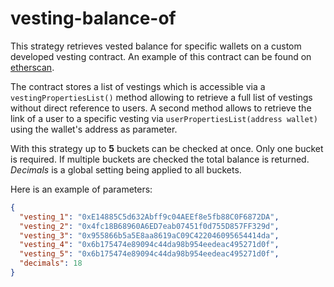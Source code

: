 # vesting-balance-of

This strategy retrieves vested balance for specific wallets on a custom developed vesting contract.
An example of this contract can be found on [etherscan](https://etherscan.io/address/0xE14885C5d632Abff9c04AEEf8e5fb88C0F6872DA).

The contract stores a list of vestings which is accessible via a `vestingPropertiesList()` method allowing to retrieve a 
full list of vestings without direct reference to users. A second method allows to retrieve the link of a user to a specific
vesting via `userPropertiesList(address wallet)` using the wallet's address as parameter.

With this strategy up to **5** buckets can be checked at once. Only one bucket is required. If multiple buckets are checked
the total balance is returned. 
*Decimals* is a global setting being applied to all buckets.

Here is an example of parameters:

```json
{
  "vesting_1": "0xE14885C5d632Abff9c04AEEf8e5fb88C0F6872DA",
  "vesting_2": "0x4fc18B68960A6ED7eab07451f0d755D857FF329d",
  "vesting_3": "0x955866b5a5E8aa8619aC09C422046095654414da",
  "vesting_4": "0x6b175474e89094c44da98b954eedeac495271d0f",
  "vesting_5": "0x6b175474e89094c44da98b954eedeac495271d0f",
  "decimals": 18
}
```
